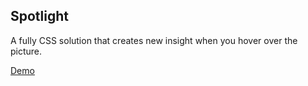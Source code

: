 ## Spotlight
A fully CSS solution that creates new insight when you hover over the picture.

[Demo](https://kohrongying.github.io/spotlight)
